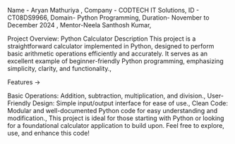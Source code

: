 Name - Aryan Mathuriya ,
Company - CODTECH IT Solutions,
ID - CT08DS9966,
Domain- Python Programming,
Duration- November to December 2024  , 
Mentor-Neela Santhosh Kumar,

Project Overview: Python Calculator
Description
This project is a straightforward calculator implemented in Python, designed to perform basic arithmetic operations efficiently and accurately. It serves as an excellent example of beginner-friendly Python programming, emphasizing simplicity, clarity, and functionality.,

Features ->

Basic Operations: Addition, subtraction, multiplication, and division.,
User-Friendly Design: Simple input/output interface for ease of use.,
Clean Code: Modular and well-documented Python code for easy understanding and modification.,
This project is ideal for those starting with Python or looking for a foundational calculator application to build upon. Feel free to explore, use, and enhance this code!
